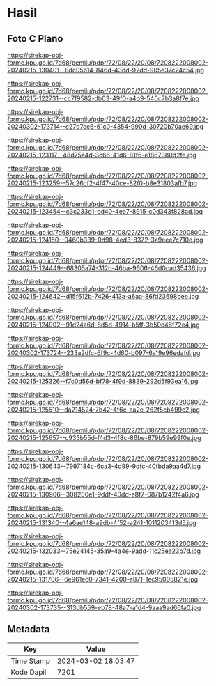 # Hasil

## Foto C Plano

https://sirekap-obj-formc.kpu.go.id/7d68/pemilu/pdpr/72/08/22/20/08/7208222008002-20240215-130401--8dc05b14-846d-43dd-92dd-905e37c24c54.jpg

https://sirekap-obj-formc.kpu.go.id/7d68/pemilu/pdpr/72/08/22/20/08/7208222008002-20240215-122731--cc7f9582-db03-49f0-a4b9-540c7b3a8f7e.jpg

https://sirekap-obj-formc.kpu.go.id/7d68/pemilu/pdpr/72/08/22/20/08/7208222008002-20240302-173714--c27b7cc6-61c0-4354-990d-30720b70ae69.jpg

https://sirekap-obj-formc.kpu.go.id/7d68/pemilu/pdpr/72/08/22/20/08/7208222008002-20240215-123117--48d75a4d-3c66-41d6-81f6-e1867380d2fe.jpg

https://sirekap-obj-formc.kpu.go.id/7d68/pemilu/pdpr/72/08/22/20/08/7208222008002-20240215-123259--57c26cf2-4f47-40ce-82f0-b8e31803afb7.jpg

https://sirekap-obj-formc.kpu.go.id/7d68/pemilu/pdpr/72/08/22/20/08/7208222008002-20240215-123454--c3c233d1-bd40-4ea7-8915-c0d343f828ad.jpg

https://sirekap-obj-formc.kpu.go.id/7d68/pemilu/pdpr/72/08/22/20/08/7208222008002-20240215-124150--0460b339-0d98-4ed3-8372-3a9eee7c710e.jpg

https://sirekap-obj-formc.kpu.go.id/7d68/pemilu/pdpr/72/08/22/20/08/7208222008002-20240215-124449--68305a74-312b-46ba-9606-46d0cad35436.jpg

https://sirekap-obj-formc.kpu.go.id/7d68/pemilu/pdpr/72/08/22/20/08/7208222008002-20240215-124642--d15f612b-7426-413a-a6aa-86fd23698bee.jpg

https://sirekap-obj-formc.kpu.go.id/7d68/pemilu/pdpr/72/08/22/20/08/7208222008002-20240215-124902--91d24a6d-8d5d-4914-b5ff-3b50c46f72e4.jpg

https://sirekap-obj-formc.kpu.go.id/7d68/pemilu/pdpr/72/08/22/20/08/7208222008002-20240302-173724--233a2dfc-6f9c-4d60-b097-6a19e96edafd.jpg

https://sirekap-obj-formc.kpu.go.id/7d68/pemilu/pdpr/72/08/22/20/08/7208222008002-20240215-125326--f7c0d56d-bf78-4f9d-8839-292d5f93ea16.jpg

https://sirekap-obj-formc.kpu.go.id/7d68/pemilu/pdpr/72/08/22/20/08/7208222008002-20240215-125510--da214524-7b42-4f6c-aa2e-262f5cb499c2.jpg

https://sirekap-obj-formc.kpu.go.id/7d68/pemilu/pdpr/72/08/22/20/08/7208222008002-20240215-125657--c933b55d-f4d3-4f8c-86be-879b59e99f0e.jpg

https://sirekap-obj-formc.kpu.go.id/7d68/pemilu/pdpr/72/08/22/20/08/7208222008002-20240215-130643--7997184c-6ca3-4d99-9dfc-40fbda9aa4d7.jpg

https://sirekap-obj-formc.kpu.go.id/7d68/pemilu/pdpr/72/08/22/20/08/7208222008002-20240215-130906--308260e1-9ddf-40dd-a8f7-687b1242f4a6.jpg

https://sirekap-obj-formc.kpu.go.id/7d68/pemilu/pdpr/72/08/22/20/08/7208222008002-20240215-131340--4a6ae148-a9db-4f52-a241-1011203413d5.jpg

https://sirekap-obj-formc.kpu.go.id/7d68/pemilu/pdpr/72/08/22/20/08/7208222008002-20240215-132033--75e24145-35a9-4a4e-9add-11c25ea23b7d.jpg

https://sirekap-obj-formc.kpu.go.id/7d68/pemilu/pdpr/72/08/22/20/08/7208222008002-20240215-131706--6e961ec0-7341-4200-a871-1ec95005821e.jpg

https://sirekap-obj-formc.kpu.go.id/7d68/pemilu/pdpr/72/08/22/20/08/7208222008002-20240302-173735--313db559-eb78-48a7-a1d4-9aaa9ad66fa0.jpg


## Metadata

| Key        | Value               |
| ---------- | ------------------- |
| Time Stamp | 2024-03-02 18:03:47 |
| Kode Dapil | 7201                |




